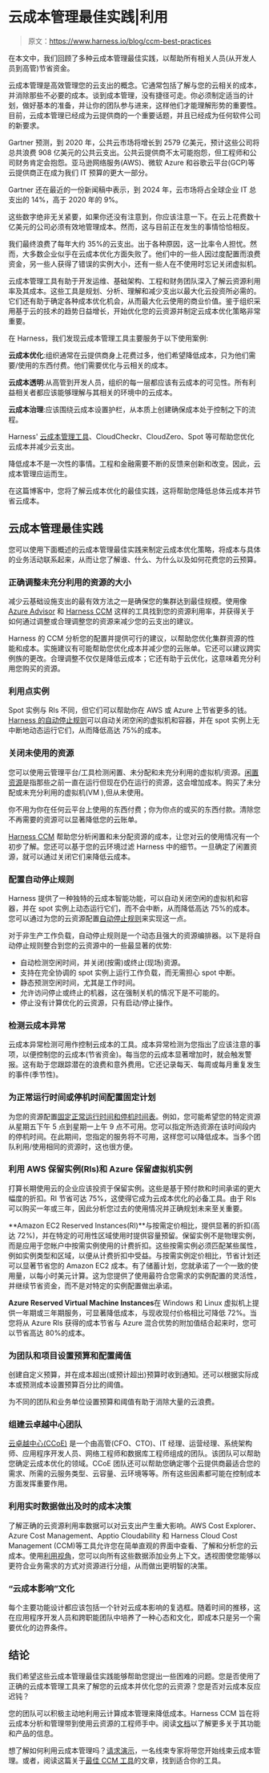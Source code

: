 # 云成本管理最佳实践|利用

> 原文：<https://www.harness.io/blog/ccm-best-practices>

在本文中，我们回顾了多种云成本管理最佳实践，以帮助所有相关人员(从开发人员到高管)节省资金。

云成本管理是高效管理您的云支出的概念。它通常包括了解与您的云相关的成本，并消除那些不必要的成本。谈到成本管理，没有捷径可走。你必须制定适当的计划，做好基本的准备，并让你的团队参与进来，这样他们才能理解形势的重要性。目前，云成本管理已经成为云提供商的一个重要话题，并且已经成为任何软件公司的新要求。

Gartner 预测，到 2020 年，公共云市场将增长到 2579 亿美元，预计这些公司将总共浪费 908 亿美元的公共云支出。公共云提供商不太可能抱怨，但工程师和公司财务肯定会抱怨。亚马逊网络服务(AWS)、微软 Azure 和谷歌云平台(GCP)等云提供商正在成为我们 IT 预算的更大一部分。

Gartner 还在最近的一份新闻稿中表示，到 2024 年，云市场将占全球企业 IT 总支出的 14%，高于 2020 年的 9%。

这些数字绝非无关紧要，如果你还没有注意到，你应该注意一下。在云上花费数十亿美元的公司必须有效地管理成本。然而，这与目前正在发生的事情恰恰相反。

我们最终浪费了每年大约 35%的云支出。出于各种原因，这一比率令人担忧。然而，大多数企业似乎在云成本优化方面失败了。他们中的一些人因过度配置而浪费资金，另一些人获得了错误的实例大小，还有一些人在不使用时忘记关闭虚拟机。

云成本管理工具有助于开发运维、基础架构、工程和财务团队深入了解云资源利用率及其成本。这些工具是规划、分析、理解和减少支出以最大化云投资所必需的。它们还有助于确定各种成本优化机会，从而最大化云使用的商业价值。鉴于组织采用基于云的技术的趋势日益增长，开始优化您的云资源并制定云成本优化策略非常重要。

在 Harness，我们发现云成本管理工具主要服务于以下使用案例:

**云成本优化**:组织通常在云提供商身上花费过多，他们希望降低成本，只为他们需要/使用的东西付费。他们需要优化与云相关的成本。

**云成本透明**:从高管到开发人员，组织的每一层都应该有云成本的可见性。所有利益相关者都应该能够理解与其相关的环境中的云成本。

**云成本治理**:应该围绕云成本设置护栏，从本质上创建确保成本处于控制之下的流程。

Harness' [云成本管理工具](https://harness.io/products/cloud-cost)、CloudCheckr、CloudZero、Spot 等可帮助您优化云成本并减少云支出。

降低成本不是一次性的事情。工程和金融需要不断的反馈来创新和改变。因此，云成本管理应运而生。

在这篇博客中，您将了解云成本优化的最佳实践，这将帮助您降低总体云成本并节省云成本。

## 云成本管理最佳实践

您可以使用下面概述的云成本管理最佳实践来制定云成本优化策略，将成本与具体的业务活动联系起来，从而让您了解谁、什么、为什么以及如何花费您的云预算。

### 正确调整未充分利用的资源的大小

减少云基础设施支出的最有效方法之一是确保您的集群达到最佳规模。使用像 [Azure Advisor](https://azure.microsoft.com/en-us/overview/cost-optimization/#tools) 和 [Harness CCM](https://ngdocs.harness.io/category/viib5j7fek-ccm-recommendations) 这样的工具找到您的资源利用率，并获得关于如何通过调整或合理调整您的资源来减少您的云支出的建议。

Harness 的 CCM 分析您的配置并提供可行的建议，以帮助您优化集群资源的性能和成本。实施建议有可能帮助您优化成本并减少您的云账单。它还可以建议跨实例族的更改。合理调整不仅仅是降低云成本；它还有助于云优化，这意味着充分利用您购买的资源。

### 利用点实例

Spot 实例与 RIs 不同，但它们可以帮助你在 AWS 或 Azure 上节省更多的钱。 [Harness 的自动停止规则](https://harness.io/blog/cloud-cost-management/autostopping-rules-kubernetes/)可以自动关闭空闲的虚拟机和容器，并在 spot 实例上无中断地动态运行它们，从而降低高达 75%的成本。

### 关闭未使用的资源

您可以使用云管理平台/工具检测闲置、未分配和未充分利用的虚拟机/资源。[闲置资源](https://harness.io/blog/cloud-cost-management/idle-resources/)是指那些之前一直在运行但现在仍在运行的资源，这会增加成本。购买了未分配或未充分利用的虚拟机(VM ),但从未使用。

你不用为你在任何云平台上使用的东西付费；你为你点的或买的东西付款。清除您不再需要的资源可以显著降低您的云账单。

[Harness CCM](https://ngdocs.harness.io/article/dvspc6ub0v-create-cost-perspectives) 帮助您分析闲置和未分配资源的成本，让您对云的使用情况有一个初步了解。您还可以基于您的云环境过滤 Harness 中的细节。一旦确定了闲置资源，就可以通过关闭它们来降低云成本。

### 配置自动停止规则

Harness 提供了一种独特的云成本智能功能，可以自动关闭空闲的虚拟机和容器，并在 spot 实例上动态运行它们，而不会中断，从而降低高达 75%的成本。您可以通过为您的云资源配置[自动停止规则](https://ngdocs.harness.io/category/e04ek5vxtx-optimize-cloud-costs-with-intelligent-cloud-auto-stopping-rules)来实现这一点。

对于非生产工作负载，自动停止规则是一个动态且强大的资源编排器。以下是将自动停止规则整合到您的云资源中的一些最显著的优势:

*   自动检测空闲时间，并关闭(按需)或终止(现场)资源。
*   支持在完全协调的 spot 实例上运行工作负载，而无需担心 spot 中断。
*   静态预测空闲时间，尤其是工作时间。
*   允许访问停止或终止的机器，这在强制关机的情况下是不可能的。
*   停止没有计算优化的云资源，只有启动/停止操作。

### 检测云成本异常

云成本异常检测可用作控制云成本的工具。成本异常检测为您指出了应该注意的事项，以便控制您的云成本(节省资金)。每当您的云成本显著增加时，就会触发警报。这有助于您跟踪潜在的浪费和意外费用。它还记录每天、每周或每月重复发生的事件(季节性)。

### 为正常运行时间或停机时间配置固定计划

为您的资源配置[固定正常运行时间和停机时间表](https://ngdocs.harness.io/article/7025n9ml7z-create-autostopping-rules-aws#fixed_schedules)。例如，您可能希望您的特定资源从星期五下午 5 点到星期一上午 9 点不可用。您可以指定所选资源在该时间段内的停机时间。在此期间，您指定的服务将不可用，这样您可以降低成本。当多个团队利用/使用相同的资源时，这也很方便。

### 利用 AWS 保留实例(RIs)和 Azure 保留虚拟机实例

打算长期使用云的企业应该投资于保留实例。这些是基于预付款和时间承诺的更大幅度的折扣。RI 节省可达 75%，这使得它成为云成本优化的必备工具。由于 RIs 可以购买一年或三年，因此分析您过去的使用情况并正确规划未来至关重要。

**Amazon EC2 Reserved Instances(RI)**与按需定价相比，提供显著的折扣(高达 72%)，并在特定的可用性区域使用时提供容量预留。保留实例不是物理实例，而是应用于您帐户中按需实例使用的计费折扣。这些按需实例必须匹配某些属性，例如实例类型和区域，以便从计费折扣中受益。与按需实例定价相比，节省计划还可以显著节省您的 Amazon EC2 成本。有了储蓄计划，您就承诺了一个一致的使用量，以每小时美元计算。这为您提供了使用最符合您需求的实例配置的灵活性，并继续节省资金，而不是对特定的实例配置做出承诺。

**Azure Reserved Virtual Machine Instances**在 Windows 和 Linux 虚拟机上提供一年期或三年期服务，可显著降低成本，与现收现付价格相比可降低 72%。当您将从 Azure RIs 获得的成本节省与 Azure 混合优势的附加值结合起来时，您可以节省高达 80%的成本。

### 为团队和项目设置预算和配置阈值

创建自定义预算，并在成本超出(或预计超出)预算时收到通知。还可以根据实际成本或预测成本设置预算百分比的阈值。

为不同的团队和业务单位设置预算和阈值有助于消除大量的云浪费。

### 组建云卓越中心团队

[云卓越中心(CCoE)](https://harness.io/blog/cloud-cost-management/cloud-center-of-excellence/) 是一个由高管(CFO、CTO)、IT 经理、运营经理、系统架构师、应用程序开发人员、网络工程师和数据库工程师组成的团队。该团队可以帮助您确定云成本优化的领域。CCoE 团队还可以帮助您确定哪个云提供商最适合您的需求、所需的云服务类型、云容量、云环境等等。所有这些因素都可能在控制成本方面发挥重要作用。

### 利用实时数据做出及时的成本决策

了解正确的云资源利用率数据可以对云支出产生重大影响。AWS Cost Explorer、Azure Cost Management、Apptio Cloudability 和 Harness Cloud Cost Management (CCM)等工具允许您在简单直观的界面中查看、了解和分析您的云成本。使用[利用视角](https://ngdocs.harness.io/article/dvspc6ub0v-create-cost-perspectives)，您可以向所有这些数据添加业务上下文。透视图使您能够以更符合业务需求的方式对资源进行分组，从而做出更明智的决策。

### “云成本影响”文化

每个主要功能设计都应该包括一个针对云成本影响的复选框。随着时间的推移，这在应用程序开发人员和跨职能团队中培养了一种心态和文化，即成本只是另一个需要优化的边界条件。

## 结论

我们希望这些云成本管理最佳实践能够帮助您提出一些困难的问题。您是否使用了正确的云成本管理工具来了解您的云成本并优化您的云资源？您是否对云成本反应迟钝？

您的团队可以积极主动地利用云计算成本管理来降低成本。Harness CCM 旨在将云成本分析和管理带到使用云资源的工程师手中。阅读[文档](https://ngdocs.harness.io/category/exgoemqhji-ccm)以了解更多关于其功能和产品的信息。

想了解如何利用云成本管理吗？[请求演示](https://harness.io/products/cloud-cost/)，一名线束专家将带您开始线束云成本管理。或者，阅读这篇关于[最佳 CCM 工具](https://harness.io/blog/cloud-cost-management-tools/)的文章，找到适合你的工具。
